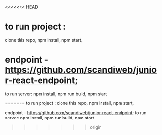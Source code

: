 <<<<<<< HEAD
# to run project :
 clone this repo, npm install, npm start,

# endpoint - https://github.com/scandiweb/junior-react-endpoint; 
to run server: npm install, npm run build, npm start

=======
to run project : 
clone this repo,
npm install,
npm start,

endpoint - https://github.com/scandiweb/junior-react-endpoint;
to run server: 
npm install,
npm run build,
npm start
>>>>>>> origin
